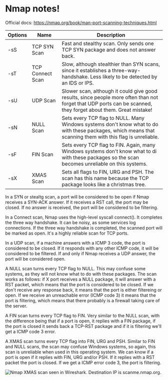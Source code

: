 # Nmap notes!

Official docs: https://nmap.org/book/man-port-scanning-techniques.html

| Options | Name             | Description                                                                                                                                                     |
|---------|------------------|-----------------------------------------------------------------------------------------------------------------------------------------------------------------|
| -sS     | TCP SYN Scan     | Fast and stealthy scan. Only sends one TCP SYN package and does not answer back.                                                                                |
| -sT     | TCP Connect Scan | Slow, although stealthier than SYN scans, since it establishes a three-way-handshake. Less likely to be detected by an IDS or IPS.                              |
| -sU     | UDP Scan         | Slower scan, although it could give good results, since people more often than not forget that UDP ports can be scanned, they forget about them. Great mistake! |
| -sN     | NULL Scan        | Sets every TCP flag to NULL. Many Windows systems don't know what to do with these packages, which means that scanning them with this flag is unreliable.       |
| -sF     | FIN Scan         | Sets every TCP flag to FIN. Again, many Windows systems don't know what to di with these packages so the scan becomes unreliable on this systems.               |
| -sX     | XMAS Scan        | Sets all flags to FIN, URG and PSH. The scan has this name because the TCP package looks like a christmas tree.                                                 |

In a SYN or stealtg scan, a port will be considered to be open if Nmap receives a SYN-ACK answer. If it receives a RST call, 
the port may be closed. If no answer is received, the port will be considered to be filtering.

In a Connect scan, Nmap uses the high-level syscall connect(). It completes the three way handshake. It can be noisy, as some
services log connections. If the three way handshake is completed, the scanned port will be marked as open. It's a highly
reliable scan for TCP ports.

In a UDP scan, if a machine answers with a ICMP 3 code, the port is considered to be closed. If it responds with any other
ICMP code, it will be considered to be filtered. If and only if Nmap receives a UDP answer, the port will be considered open.

A NULL scan turns every TCP flag to NULL. This may confuse some systems, as they will not know what to do with these packages.
The scan works as follows: if X port receives a NULL package, it will answer with a RST packet, which means that the port is
considered to be closed. If we don't receive any response back, it means that the port is either filtereing or open. If we
receive an unreachable error (ICMP code 3) it means that the port is filtering, which means that there probably is a firewall
taking care of the server.

A FIN scan turns every TCP flag to FIN. Very similar to the NULL scan, with the difference being that if a port is open, it
replies with a FIN package, if the port is closed it sends back a TCP-RST package and if it is filtering we'll get a ICMP code 3
error.

A XMAS scan turns every TCP flag into FIN, URG and PSH. Similar to FIN and NULL scans, the scan may confuse Windows systems, so again,
this scan is unreliable when used in this operating system. We can know if a port is open if it replies with FIN, URG and/or PSH. If it
replies with a RST packet the port is closed. If we get a ICMP error code 3, the port is filtering.

![Nmap XMAS scan seen in Wireshark. Destination IP is scanme.nmap.org.](/nerd-notes/InfoSec/NmapNotes/xmas_scan.png "XMAS scan.")
